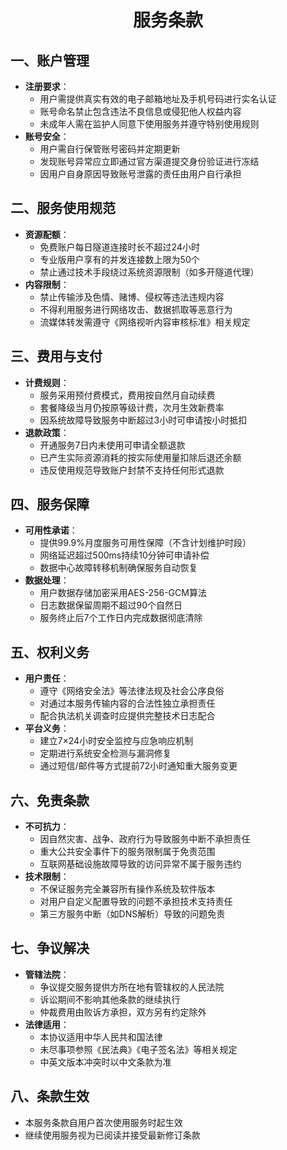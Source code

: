 <center>

# 服务条款

</center>

## 一、账户管理
- **注册要求**：
  - 用户需提供真实有效的电子邮箱地址及手机号码进行实名认证
  - 账号命名禁止包含违法不良信息或侵犯他人权益内容
  - 未成年人需在监护人同意下使用服务并遵守特别使用规则
- **账号安全**：
  - 用户需自行保管账号密码并定期更新
  - 发现账号异常应立即通过官方渠道提交身份验证进行冻结
  - 因用户自身原因导致账号泄露的责任由用户自行承担

## 二、服务使用规范
- **资源配额**：
  - 免费账户每日隧道连接时长不超过24小时
  - 专业版用户享有的并发连接数上限为50个
  - 禁止通过技术手段绕过系统资源限制（如多开隧道代理）
- **内容限制**：
  - 禁止传输涉及色情、赌博、侵权等违法违规内容
  - 不得利用服务进行网络攻击、数据抓取等恶意行为
  - 流媒体转发需遵守《网络视听内容审核标准》相关规定

## 三、费用与支付
- **计费规则**：
  - 服务采用预付费模式，费用按自然月自动续费
  - 套餐降级当月仍按原等级计费，次月生效新费率
  - 因系统故障导致服务中断超过3小时可申请按小时抵扣
- **退款政策**：
  - 开通服务7日内未使用可申请全额退款
  - 已产生实际资源消耗的按实际使用量扣除后退还余额
  - 违反使用规范导致账户封禁不支持任何形式退款

## 四、服务保障
- **可用性承诺**：
  - 提供99.9%月度服务可用性保障（不含计划维护时段）
  - 网络延迟超过500ms持续10分钟可申请补偿
  - 数据中心故障转移机制确保服务自动恢复
- **数据处理**：
  - 用户数据存储加密采用AES-256-GCM算法
  - 日志数据保留周期不超过90个自然日
  - 服务终止后7个工作日内完成数据彻底清除

## 五、权利义务
- **用户责任**：
  - 遵守《网络安全法》等法律法规及社会公序良俗
  - 对通过本服务传输内容的合法性独立承担责任
  - 配合执法机关调查时应提供完整技术日志配合
- **平台义务**：
  - 建立7×24小时安全监控与应急响应机制
  - 定期进行系统安全检测与漏洞修复
  - 通过短信/邮件等方式提前72小时通知重大服务变更

## 六、免责条款
- **不可抗力**：
  - 因自然灾害、战争、政府行为导致服务中断不承担责任
  - 重大公共安全事件下的服务限制属于免责范围
  - 互联网基础设施故障导致的访问异常不属于服务违约
- **技术限制**：
  - 不保证服务完全兼容所有操作系统及软件版本
  - 对用户自定义配置导致的问题不承担技术支持责任
  - 第三方服务中断（如DNS解析）导致的问题免责

## 七、争议解决
- **管辖法院**：
  - 争议提交服务提供方所在地有管辖权的人民法院
  - 诉讼期间不影响其他条款的继续执行
  - 仲裁费用由败诉方承担，双方另有约定除外
- **法律适用**：
  - 本协议适用中华人民共和国法律
  - 未尽事项参照《民法典》《电子签名法》等相关规定
  - 中英文版本冲突时以中文条款为准

## 八、条款生效
- 本服务条款自用户首次使用服务时起生效
- 继续使用服务视为已阅读并接受最新修订条款